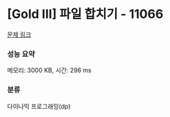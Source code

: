 # [Gold III] 파일 합치기 - 11066 

[문제 링크](https://www.acmicpc.net/problem/11066) 

### 성능 요약

메모리: 3000 KB, 시간: 296 ms

### 분류

다이나믹 프로그래밍(dp)

